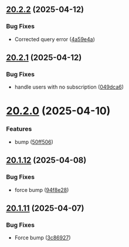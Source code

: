 ## [20.2.2](https://github.com/Torwent/WaspLib/compare/v20.2.1...v20.2.2) (2025-04-12)


### Bug Fixes

* Corrected query error ([4a59e4a](https://github.com/Torwent/WaspLib/commit/4a59e4a9460acaa52737f2c32f6af8f19309dde0))



## [20.2.1](https://github.com/Torwent/WaspLib/compare/v20.2.0...v20.2.1) (2025-04-12)


### Bug Fixes

* handle users with no subscription ([049dca6](https://github.com/Torwent/WaspLib/commit/049dca6cfb9928f72f88a5391020733cae58ec3f))



# [20.2.0](https://github.com/Torwent/WaspLib/compare/v20.1.12...v20.2.0) (2025-04-10)


### Features

* bump ([50ff506](https://github.com/Torwent/WaspLib/commit/50ff50688e6153a67199fbfc65cc3786857f6f40))



## [20.1.12](https://github.com/Torwent/WaspLib/compare/v20.1.11...v20.1.12) (2025-04-08)


### Bug Fixes

* force bump ([94f8e28](https://github.com/Torwent/WaspLib/commit/94f8e28f3826e5bda3a2ea611be898835f5f9e9b))



## [20.1.11](https://github.com/Torwent/WaspLib/compare/v20.1.10...v20.1.11) (2025-04-07)


### Bug Fixes

* Force bump ([3c86927](https://github.com/Torwent/WaspLib/commit/3c869271337f3ca2a03fa02e7e0f2437d01a91f3))



